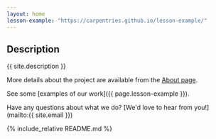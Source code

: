 ```yaml
---
layout: home
lesson-example: "https://carpentries.github.io/lesson-example/"
---
```


## Description
{{ site.description }}

More details about the project are available from the [About page](about).

See some [examples of our work]({{ page.lesson-example }}).

Have any questions about what we do? [We'd love to hear from you!](mailto:{{ site.email }})

{% include_relative README.md %}

